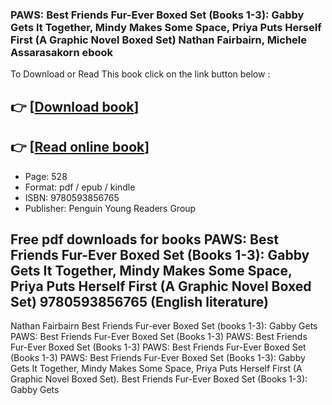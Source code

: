 ### PAWS: Best Friends Fur-Ever Boxed Set (Books 1-3): Gabby Gets It Together, Mindy Makes Some Space, Priya Puts Herself First (A Graphic Novel Boxed Set) Nathan Fairbairn, Michele Assarasakorn ebook

To Download or Read This book click on the link button below :

## 👉  [**[Download book](http://get-pdfs.com/download.php?group=book&from=github.com&id=721389&lnk=1079 "Download book")**]

## 👉  [**[Read online book](http://get-pdfs.com/download.php?group=book&from=github.com&id=721389&lnk=1079 "Read online book")**]


* Page: 528
* Format: pdf / epub / kindle
* ISBN: 9780593856765
* Publisher: Penguin Young Readers Group



## Free pdf downloads for books PAWS: Best Friends Fur-Ever Boxed Set (Books 1-3): Gabby Gets It Together, Mindy Makes Some Space, Priya Puts Herself First (A Graphic Novel Boxed Set) 9780593856765 (English literature)



 Nathan Fairbairn 
 Best Friends Fur-ever Boxed Set (books 1-3): Gabby Gets 
 PAWS: Best Friends Fur-Ever Boxed Set (Books 1-3) 
 PAWS: Best Friends Fur-Ever Boxed Set (Books 1-3) 
 PAWS: Best Friends Fur-Ever Boxed Set (Books 1-3) PAWS: Best Friends Fur-Ever Boxed Set (Books 1-3): Gabby Gets It Together, Mindy Makes Some Space, Priya Puts Herself First (A Graphic Novel Boxed Set).
 Best Friends Fur-Ever Boxed Set (Books 1-3): Gabby Gets 





